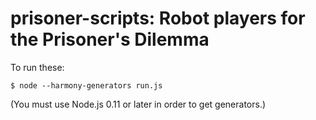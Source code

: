 # prisoner-scripts: Robot players for the Prisoner's Dilemma

To run these:

    $ node --harmony-generators run.js

(You must use Node.js 0.11 or later in order to get generators.)
